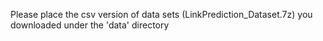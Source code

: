 Please place the csv version of data sets (LinkPrediction_Dataset.7z) you downloaded under the 'data' directory
